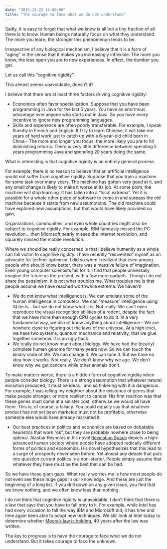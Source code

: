 ```yaml
---
date: "2015-12-22 12:00:00"
title: "The courage to face what we do not understand"
---
```




Sadly, it is easy to forget that what we know is all but a tiny fraction of all there is to know. Human beings naturally focus on what they understand. The more you learn, the stronger this phenomenon tends to be.

Irrespective of any biological mechanism, I believe that it is a form of &ldquo;aging&rdquo; in the sense that it makes you increasingly inflexible. The more you know, the less open you are to new experiences. In effect, the dumber you get.

Let us call this &ldquo;cognitive rigidity&rdquo;.

This almost seems unavoidable, doesn&rsquo;t it?

I believe that there are at least three factors driving cognitive rigidity:

- Economics often favor specialization. Suppose that you have been programming in Java for the last 5 years. You have an enormous advantage over anyone who starts out in Java. So you have every incentive to ignore new programming languages.
- Skills and experience are often poorly transferable. For example, I speak fluently in French and English. If I try to learn Chinese, it will take me years of hard work just to catch up with a 6-year-old child born in China.- The more and longer you focus, the more likely you are to hit diminishing returns. There is very little difference between spending 5 years programming Java and spending 20 years doing the same.


What is interesting is that cognitive rigidity is an entirely general process.

For example, there is no reason to believe that an artificial intelligence would not suffer from cognitive rigidity. Suppose that you train a machine for some task over many years. The machine has gotten very good at it, and any small change is likely to make it worse at its job. At some point, the machine will stop learning. It has fallen into a &ldquo;local extrema&rdquo;. Yet it is possible for a whole other piece of software to come in and surpass the old machine because it starts from new assumptions. The old machine could have explored new assumptions, but that would have likely provided no gain.

Organizations, communities, and even whole countries might also be subject to cognitive rigidity. For example, IBM famously missed the PC revolution&hellip; then Microsoft nearly missed the Internet revolution, and squarely missed the mobile revolution.

Where we should be really concerned is that I believe humanity as a whole can fall victim to cognitive rigidity. I have recently &ldquo;reinvented&rdquo; myself as an advocate for techno-optimism. I did so when I realized that even among people who should know better, there was a massive failure of imagination. Even young computer scientists fall for it. I find that people universally imagine the future as the present, with a few more gadgets. Though I do not share the pessimism, it is not what troubles me. What troubles me is that people assume we have reached worthwhile extrema. We haven&rsquo;t!

- We do not know what intelligence is. We can emulate some of the human intelligence in computers. We can &ldquo;measure&rdquo; intelligence using IQ tests&hellip; but we do not know what it is. Not really. We can&rsquo;t even reproduce the visual recognition abilities of a rodent, despite the fact that we have more than enough CPU cycles to do it. In a very fundamental way, we do not know anything about intelligence.- We are nowhere close to figuring out the laws of the universe. At a high level, we have two systems, quantum mechanics and relativity, that we glue together somehow. It is an ugly hack.
- We really do not know much about biology. We have had the (nearly) complete human genome for many years now. So we can touch the binary code of life. We can change it. We can tune it. But we have no idea how it works. Not really. We don&rsquo;t know why we age. We don&rsquo;t know why we get cancers while other animals don&rsquo;t.

To make matters worse, there is a hidden form of cognitive rigidity when people consider biology. There is a strong assumption that whatever natural evolution produced, it must be ideal&hellip; and so tinkering with it is dangerous. For example, I was telling my neighbor about the existence of genes that make people stronger, or more resilient to cancer. His first reaction was that these genes must come at a sinister cost, otherwise we would all have them. This is, of course, a fallacy. You could equally say that whatever product has not yet been marketed must not be profitable, otherwise someone else would have already marketed it.
- Our best practices in politics and economics are based on debatable heuristics that work &ldquo;ok&rdquo;, but they are probably nowhere close to being optimal. Alastair Reynolds in his novel [Revelation Space](https://www.amazon.com/Revelation-Space-Alastair-Reynolds/dp/0441009425) depicts a high-advanced human society where people have adopted radically different forms of politics and economics. His novel hypothesizes that this lead to a surge of prosperity never seen before. Yet almost any debate that puts into question current politics is a non-starter. People simply assume that whatever they have must be the best that can be had.

So we have these giant gaps. What really worries me is how most people do not even see these huge gaps in our knowledge. And these are just the beginning of a long list. If you drill down on any given issue, you find that we know nothing, and we often know less than nothing.

I do not think that cognitive rigidity is unavoidable. I don&rsquo;t think that there is a law that says that you have to fall prey to it. For example, while Intel has had every occasion to fall the way IBM and Microsoft did, it has time and time again been able to adopt new techniques. We still look at Intel today to determine whether [Moore&rsquo;s law is holding](https://en.wikipedia.org/wiki/Moore%27s_law), 40 years after the law was written.

The key to progress is to have the courage to face what we do not understand. But it takes courage to face the unknown.

